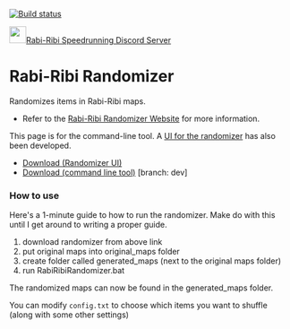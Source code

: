[![Build status](https://ci.appveyor.com/api/projects/status/wv15wfiegbymmyg3/branch/dev?svg=true)](https://ci.appveyor.com/project/wcko87/rabiribi-randomizer/branch/dev)

<a href="https://discord.gg/dDfpNAr"><img src="https://discordapp.com/assets/f8389ca1a741a115313bede9ac02e2c0.svg" height="30">Rabi-Ribi Speedrunning Discord Server</a>

# Rabi-Ribi Randomizer
Randomizes items in Rabi-Ribi maps.
* Refer to the [Rabi-Ribi Randomizer Website](https://wcko87.github.io/rabiribi-randomizer/) for more information.

This page is for the command-line tool. A [UI for the randomizer](https://github.com/AzureHakua/rabiribi-randomizer-ui) has also been developed.
* [Download (Randomizer UI)](https://ci.appveyor.com/project/wcko87/rabiribi-randomizer-ui-rc94b/build/artifacts)
* [Download (command line tool)](https://ci.appveyor.com/project/wcko87/rabiribi-randomizer/build/artifacts?branch=dev) [branch: dev]

### How to use
Here's a 1-minute guide to how to run the randomizer. Make do with this until I get around to writing a proper guide.

1. download randomizer from above link
2. put original maps into original_maps folder
3. create folder called generated_maps (next to the original maps folder)
4. run RabiRibiRandomizer.bat

The randomized maps can now be found in the generated_maps folder.

You can modify `config.txt` to choose which items you want to shuffle (along with some other settings)
